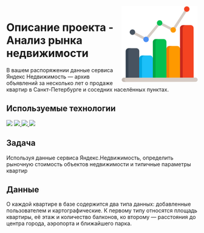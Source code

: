 <img src="bar-graph.png" width=200 align="right"/>

# Описание проекта - Анализ рынка недвижимости

В вашем распоряжении данные сервиса Яндекс Недвижимость — архив объявлений за несколько лет о продаже квартир в Санкт-Петербурге и соседних населённых пунктах.

## Используемые технологии
<div align="left">
<a href="https://www.python.org" target="_blank"><img src="https://img.shields.io/badge/Python-3776AB?style=for-the-badge&logo=Python&logoColor=white"/></a>
<a href="https://pandas.pydata.org" target="_blank"><img src="https://img.shields.io/badge/Pandas-150458?style=for-the-badge&logo=pandas&logoColor=white"/>
</a>
<a href="https://plotly.com/python" target="_blank"><img src="https://img.shields.io/badge/Plotly-3F4F75?style=for-the-badge&logo=Plotly&logoColor=white"/>
</a>    
<a href="https://jupyter.org" target="_blank"><img src="https://img.shields.io/badge/Jupyter-F37626?style=for-the-badge&logo=Jupyter&logoColor=white"/>
</a>
</div> 

## Задача

Используя данные сервиса Яндекс.Недвижимость, определить рыночную стоимость объектов недвижимости и типичные параметры квартир

## Данные
О каждой квартире в базе содержится два типа данных: добавленные пользователем и картографические. К первому типу относятся площадь квартиры, её этаж и количество балконов, ко второму — расстояния до центра города, аэропорта и ближайшего парка.
